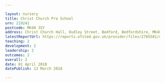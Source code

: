 ```yaml
---

layout: nursery
title: Christ Church Pre School
urn: 219241
postcode: MK40 3SY
address: Christ Church Hall, Dudley Street, Bedford, Bedfordshire, MK40 3SY
latestReportUrl: https://reports.ofsted.gov.uk/provider/files/2765581/urn/219241.pdf
teaching: 2
development: 2
leadership: 2
outcomes: 2
overall: 2
date: 01 April 2018 
datePublish: 13 March 2018

---
```

